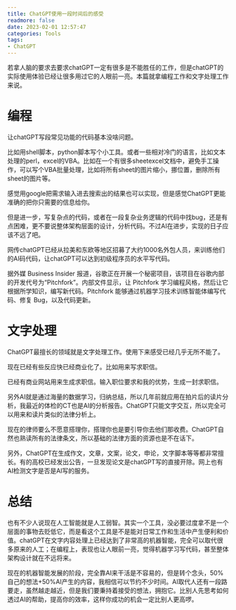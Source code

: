 ```yaml
---
title: ChatGPT使用一段时间后的感受
readmore: false
date: 2023-02-01 12:57:47
categories: Tools
tags:
- ChatGPT
---
```



若拿人脑的要求去要求chatGPT一定有很多是不能胜任的工作，但是chatGPT的实际使用体验已经让很多用过它的人眼前一亮。本篇就拿编程工作和文字处理工作来说。

# 编程

让chatGPT写段常见功能的代码基本没啥问题。

比如用shell脚本，python脚本写个小工具。或者一些相对冷门的语言，比如文本处理的perl，excel的VBA。比如在一个有很多sheetexcel文档中，避免手工操作，可以写个VBA批量处理，比如将所有sheet的图片缩小，挪位置，删除所有sheet的图片等。

感觉用google把需求输入进去搜索出的结果也可以实现，但是感觉ChatGPT更能准确的把你只需要的信息给你。

但是进一步，写复杂点的代码，或者在一段复杂业务逻辑的代码中找bug，还是有点困难，更不要说整体架构层面的设计，分析代码。不过AI在进步，实现的日子应该不远了吧。

网传chatGPT已经从拉美和东欧等地区招募了大约1000名外包人员，来训练他们的AI码代码，让chatGPT可以达到初级程序员的水平写代码。

据外媒 Business Insider 报道，谷歌正在开展一个秘密项目，该项目在谷歌内部的开发代号为“Pitchfork”。内部文件显示，让 Pitchfork 学习编程风格，然后让它根据所学知识，编写新代码。Pitchfork 能够通过机器学习技术训练智能体编写代码、修复 Bug，以及代码更新。

# 文字处理

ChatGPT最擅长的领域就是文字处理工作。使用下来感受已经几乎无所不能了。

现在已经有些反应快已经商业化了。比如用来写求职信。

已经有商业网站用来生成求职信。输入职位要求和我的优势，生成一封求职信。

另外AI就是通过海量的数据学习，归纳总结，所以几年前就应用在拍片后的读片分析，我最近的体检的CT也是AI的分析报告。ChatGPT只能文字交互，所以完全可以用来和读片类似的法律分析上。

现在的律师要么不愿意搭理你，搭理你也是要引导你去他们那收费。ChatGPT自然也熟读所有的法律条文，所以基础的法律方面的资源也是不在话下。

另外，ChatGPT在生成作文，文章，文案，论文，申论，文字脚本等等都非常擅长。有的高校已经发出公告，一旦发现论文是chatGPT写的直接开除。网上也有AI检测文字是否是AI写的服务。

# 总结

也有不少人说现在人工智能就是人工弱智。其实一个工具，没必要过度拿不是一个层面的事物去贬低它，而是看这个工具是不是能对日常工作和生活中产生便利和价值。chatGPT在文字内容处理上已经达到了非常高的机器智能，完全可以取代很多原来的人工；在编程上，表现也让人眼前一亮，觉得机器学习写代码，甚至整体架构设计就在不远将来。

现在的机器智能发展的阶段，完全靠AI来干活是不容易的，但是转个念头，50%自己的想法+50%AI产生的内容，我相信可以节约不少时间。AI取代人还有一段路要走，虽然越走越近，但是我们要秉持着接受的想法，拥抱它。比别人先思考如何透过AI的帮助，提高你的效率，这样你成功的机会一定比别人更高啰。